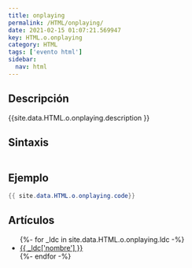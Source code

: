 ```yaml
---
title: onplaying
permalink: /HTML/onplaying/
date: 2021-02-15 01:07:21.569947
key: HTML.o.onplaying
category: HTML
tags: ['evento html']
sidebar: 
  nav: html
---
```


## Descripción
{{site.data.HTML.o.onplaying.description }}

## Sintaxis
~~~html
~~~

## Ejemplo
~~~java
{{ site.data.HTML.o.onplaying.code}}
~~~

## Artículos
<ul>
{%- for _ldc in site.data.HTML.o.onplaying.ldc -%}
   <li>
       <a href="{{_ldc['url'] }}">{{ _ldc['nombre'] }}</a>
   </li>
{%- endfor -%}
</ul>
